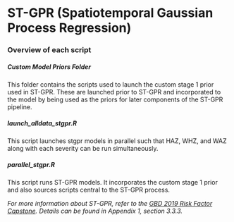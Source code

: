 # ST-GPR (Spatiotemporal Gaussian Process Regression)

### Overview of each script

##### Custom Model Priors Folder

This folder contains the scripts used to launch the custom stage 1 prior used in ST-GPR. These are launched prior to ST-GPR and incorporated to the model by being used as the priors for later components of the ST-GPR pipeline.

##### launch_alldata_stgpr.R

This script launches stgpr models in parallel such that HAZ, WHZ, and WAZ along with each severity can be run simultaneously.

##### parallel_stgpr.R

This script runs ST-GPR models. It incorporates the custom stage 1 prior and also sources scripts central to the ST-GPR process.


*For more information about ST-GPR, refer to the [GBD 2019 Risk Factor Capstone](https://doi.org/10.1016/S0140-6736(20)30752-2). Details can be found in Appendix 1, section 3.3.3.*

